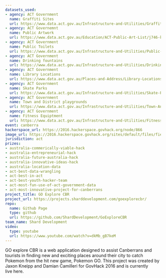 ```yaml
---
datasets_used:
- agency: ACT Government
  name: Graffiti Sites
  url: https://www.data.act.gov.au/Infrastructure-and-Utilities/Graffiti-Sites/wdpz-r2ns
- agency: ACT Governemnt
  name: Public Artwork
  url: https://www.data.act.gov.au/Education/ACT-Public-Art-List/j746-krni
- agency: ACT Government
  name: Public Toilets
  url: https://www.data.act.gov.au/Infrastructure-and-Utilities/Public-Toilets-in-the-ACT/3tyf-txjn
- agency: ACT Government
  name: Drinking fountains
  url: https://www.data.act.gov.au/Infrastructure-and-Utilities/Drinking-Fountains/8eg4-uskm
- agency: ACT Government
  name: Library Locations
  url: https://www.data.act.gov.au/Places-and-Address/Library-Locations/hssi-h7fk
- agency: ACT Government
  name: Skate Parks
  url: https://www.data.act.gov.au/Infrastructure-and-Utilities/Skate-Parks/3np9-m3i7
- agency: ACT Government
  name: Town and District playgrounds
  url: https://www.data.act.gov.au/Infrastructure-and-Utilities/Town-And-District-Playgrounds/fwth-mr9q
- agency: ACT Government
  name: Fitness Equiptment
  url: https://www.data.act.gov.au/Infrastructure-and-Utilities/Fitness-Sites/h4qc-3txc
event: canberra
hackerspace_url: https://2016.hackerspace.govhack.org/node/866
image_url: https://2016.hackerspace.govhack.org/sites/default/files/field/image/logo_20.png
jurisdiction: act
prizes:
- australia-commerically-viable-hack
- australia-entrepreneurial-hack
- australia-future-australia-hack
- australia-innovative-ideas-hack
- australia-location-data
- act-best-data-wrangling
- act-best-in-act
- act-best-youth-hacker-team
- act-most-fun-use-of-act-government-data
- act-most-innovative-project-for-canberrans
project_title: GO Explore CBR
project_url: https://projects.sharddevelopment.com/goexplorecbr/
repo:
  name: Github Page
  type: github
  url: https://github.com/ShardDevelopment/GoExploreCBR
team_name: Shard Development
video:
  type: youtube
  url: https://www.youtube.com/watch?v=dkMb_gB7keM
---
```


GO explore CBR is a web application designed to assist Canberrans and tourists in finding new and exciting places around their city to catch Pokemon from the hit new game, Pokemon GO. This project was created by Jaxon Kneipp and Damian Camilleri for GovHack 2016 and is currently live here.